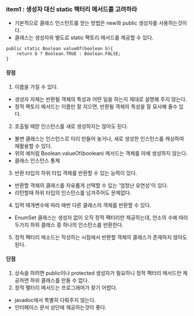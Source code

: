 ﻿### item1 : 생성자 대신 static 팩터리 메서드를 고려하라 

- 기본적으로 클래스 인스턴트를 얻는 방법은 new와 public 생성자를 사용하는것이다.
- 클래스는 생성자와 별도로 static 팩토리 메서드를 제공할 수 있다.

```
public static Boolean valueOf(boolean b){
    return b ? Boolean.TRUE : Boolean.FALSE;
}
```

#### 장점
1. 이름을 가질 수 있다.
- 생성자 자체는 반환될 객체의 특성과 어떤 일을 하는지 제대로 설명해 주지 않는다.
- 정적 팩토리 메서드는 이름만 잘 지으면, 반환될 객체의 특성을 잘 묘사해 줄수 있다.

2. 호출될 때맏 인스턴스를 새로 생성하지는 않아도 된다.
- 불변 클래스는 인스턴스르 미리 만들어 놓거나, 새로 생성한 인스턴스를 캐싱하여 재활용할 수 있다.
- 위의 예처럼 Boolean.valueOf(boolean) 메서드는 객체를 아예 생성하지 않는다.
- 클래스 인스턴스 통제

3. 반환 타입의 하위 타입 객체를 반환할 수 있는 능력이 있다.
- 반환할 객체의 클래스를 자유롭게 선택할 수 있는 '엄청난 유연성'이 있다.
- 리턴할때 하위 타입의 인스턴스를 넘겨주어도 문제없다.

4. 입력 매개변수에 따라 매번 다른 클래스의 객체를 반환할 수 있다.
- EnumSet 클래스는 생성자 없이 오직 정적 팩터리만 제공하는데, 언소의 수에 따라 두가지 하위 클래스 중 하나의 인스턴스를 반환한다.

5. 정적 팩터리 메소드는 작성하는 시점에서 반환할 객체의 클래스가 존재하지 않아도 된다.




#### 단점
1. 상속을 하려면 public이나 protected 생성자가 필요하니 정적 팩터리 메서드만 제공하면 하위 클래스를 만들 수 없다.
2. 정적 팰터리 메서드는 프로그래머가 찾기 어렵다.
- javadoc에서 특별히 다뤄주지 않는다.
- 인터페이스 문서 상단에 제공하는것이 좋다.